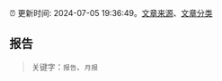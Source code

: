 :alarm_clock: 更新时间: 2024-07-05 19:36:49。[文章来源](/README.md)、[文章分类](/TAGS.md)

## 报告


> 关键字：`报告`、`月报`



